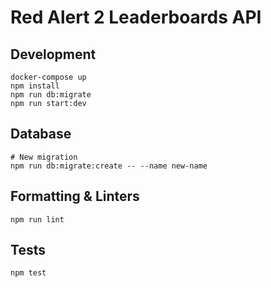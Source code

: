 # Red Alert 2 Leaderboards API

## Development

```shell
docker-compose up
npm install
npm run db:migrate
npm run start:dev
```


## Database
```shell
# New migration
npm run db:migrate:create -- --name new-name
```


## Formatting & Linters

```shell
npm run lint
```

## Tests

```shell
npm test
```
